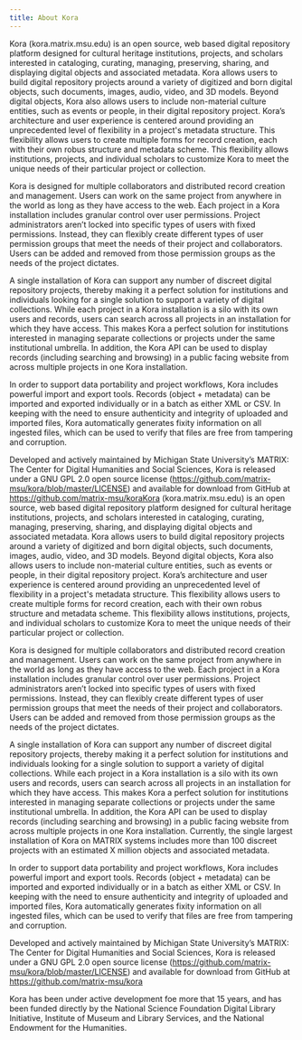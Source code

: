 ```yaml
---
title: About Kora
---
```


Kora (kora.matrix.msu.edu) is an open source, web based digital repository platform designed for cultural heritage institutions, projects, and scholars interested in cataloging, curating, managing, preserving, sharing, and displaying digital objects and associated metadata.  Kora allows users to build digital repository projects around a variety of digitized and born digital objects, such documents, images, audio, video, and 3D models.  Beyond digital objects, Kora also allows users to include non-material culture entities, such as events or people, in their digital repository project.  Kora’s architecture and user experience is centered around providing an unprecedented level of flexibility in a project's metadata structure. This flexibility allows users to create multiple forms for record creation, each with their own robus structure and metadata scheme.  This flexibility allows institutions, projects, and individual scholars to customize Kora to meet the unique needs of their particular project or collection.

Kora is designed for multiple collaborators and distributed record creation and management.  Users can work on the same project from anywhere in the world as long as they have access to the web.  Each project in a Kora installation includes granular control over user permissions. Project administrators aren’t locked into specific types of users with fixed permissions.  Instead, they can flexibly create different types of user permission groups that meet the needs of their project and collaborators.  Users can be added and removed from those permission groups as the needs of the project dictates.  

A single installation of Kora can support any number of discreet digital repository projects, thereby making it a perfect solution for institutions and individuals looking for a single solution to support a variety of digital collections. While each project in a Kora installation is a silo with its own users and records, users can search across all projects in an installation for which they have access.  This makes Kora a perfect solution for institutions interested in managing separate collections or projects under the same institutional umbrella.  In addition, the Kora API can be used to display records (including searching and browsing) in a public facing website from across multiple projects in one Kora installation. 

In order to support data portability and project workflows, Kora includes powerful import and export tools.  Records (object + metadata) can be imported and exported individually or in a batch as either XML or CSV.  In keeping with the need to ensure authenticity and integrity of uploaded and imported files, Kora automatically generates fixity information on all ingested files, which can be used to verify that files are free from tampering and corruption. 

Developed and actively maintained by Michigan State University’s MATRIX: The Center for Digital Humanities and Social Sciences, Kora is released under a GNU GPL 2.0 open source license (https://github.com/matrix-msu/kora/blob/master/LICENSE) and available for download from GitHub at https://github.com/matrix-msu/koraKora (kora.matrix.msu.edu) is an open source, web based digital repository platform designed for cultural heritage institutions, projects, and scholars interested in cataloging, curating, managing, preserving, sharing, and displaying digital objects and associated metadata.  Kora allows users to build digital repository projects around a variety of digitized and born digital objects, such documents, images, audio, video, and 3D models.  Beyond digital objects, Kora also allows users to include non-material culture entities, such as events or people, in their digital repository project.  Kora’s architecture and user experience is centered around providing an unprecedented level of flexibility in a project's metadata structure. This flexibility allows users to create multiple forms for record creation, each with their own robus structure and metadata scheme.  This flexibility allows institutions, projects, and individual scholars to customize Kora to meet the unique needs of their particular project or collection.

Kora is designed for multiple collaborators and distributed record creation and management.  Users can work on the same project from anywhere in the world as long as they have access to the web.  Each project in a Kora installation includes granular control over user permissions. Project administrators aren’t locked into specific types of users with fixed permissions.  Instead, they can flexibly create different types of user permission groups that meet the needs of their project and collaborators.  Users can be added and removed from those permission groups as the needs of the project dictates.  

A single installation of Kora can support any number of discreet digital repository projects, thereby making it a perfect solution for institutions and individuals looking for a single solution to support a variety of digital collections. While each project in a Kora installation is a silo with its own users and records, users can search across all projects in an installation for which they have access.  This makes Kora a perfect solution for institutions interested in managing separate collections or projects under the same institutional umbrella.  In addition, the Kora API can be used to display records (including searching and browsing) in a public facing website from across multiple projects in one Kora installation.  Currently, the single largest installation of Kora on MATRIX systems includes more than 100 discreet projects with an estimated X million objects and associated metadata.  

In order to support data portability and project workflows, Kora includes powerful import and export tools.  Records (object + metadata) can be imported and exported individually or in a batch as either XML or CSV.  In keeping with the need to ensure authenticity and integrity of uploaded and imported files, Kora automatically generates fixity information on all ingested files, which can be used to verify that files are free from tampering and corruption. 

Developed and actively maintained by Michigan State University’s MATRIX: The Center for Digital Humanities and Social Sciences, Kora is released under a GNU GPL 2.0 open source license (https://github.com/matrix-msu/kora/blob/master/LICENSE) and available for download from GitHub at https://github.com/matrix-msu/kora

Kora has been under active development foe more that 15 years, and has been funded directly by the National Science Foundation Digital Library Initiative, Institute of Museum and Library Services, and the National Endowment for the Humanities.


<!--
!!! warning
    This is a common warning type admonition

        extra_css: [extra.css]

!!! caution
    This is a common caution type admonition

        extra_css: [extra.css]

!!! caution ""
    This caution admonition has had its title and icon suppressed

        extra_css: [extra.css]


!!! tip
    This is a common tip type of admonition

        extra_css: [extra.css]

!!! tip "Changed tip title from 'Tip'"
    This tip has had its title changed

        extra_css: [extra.css]

!!! note
    This is a common note type of admonition

        extra_css: [extra.css]

!!! generic
    This is a generic admonition, which will generate when the stated type is not recognized.

        extra_css: [extra.css]

!!! note ""
    This note admonition has its title and icon suppressed

        extra_css: [extra.css]
-->

